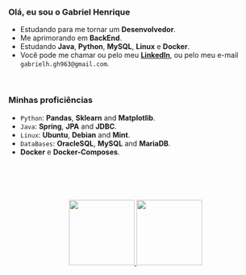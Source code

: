 ### Olá, eu sou o Gabriel Henrique

- Estudando para me tornar um **Desenvolvedor**.
- Me aprimorando em **BackEnd**.
- Estudando **Java**, **Python**, **MySQL**, **Linux** e **Docker**.
- Você pode me chamar ou pelo meu **<a href="https://www.linkedin.com/in/gabriel-henriquedev">LinkedIn</a>**, ou pelo meu e-mail `gabrielh.gh963@gmail.com`.

<br>

### Minhas proficiências
 
-  `Python`: **Pandas**, **Sklearn** and **Matplotlib**.
-  `Java`: **Spring**, **JPA** and **JDBC**.
-  `Linux`: **Ubuntu**, **Debian** and **Mint**.
-  `DataBases`: **OracleSQL**, **MySQL** and **MariaDB**.
- **Docker** e **Docker-Composes**.

<br>

#

<br>

<div align="center">
  <a href="https://github.com/Gavruel">
	<img height="130em" src="https://github-readme-stats.vercel.app/api?username=Gavruel&theme=tokyonight&show_icons=true&hide_title=false" />
	<img height="130em" src="https://github-readme-stats.vercel.app/api/top-langs/?username=Gavruel&theme=tokyonight&layout=compact&hide_title=true" />
</div>
  
<br>

#
